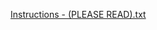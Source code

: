 [Instructions - (PLEASE READ).txt](https://github.com/TsunamiPro3425/Maximum-Football-Revamped/files/9153691/Instructions.-.PLEASE.READ.txt)
